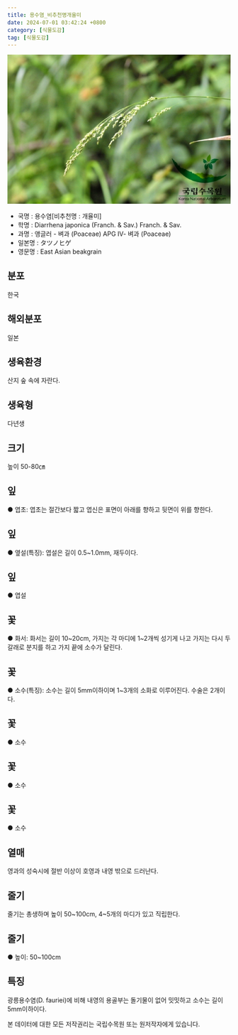 ```yaml
---
title: 용수염_비추천명개율미
date: 2024-07-01 03:42:24 +0800
category: [식물도감]
tag: [식물도감]
---
```




![용수염[비추천명 : 개율미]](/assets/img/fileUpload/plants/basic/Gramineae/Diarrhena/14396/1_th2.JPG)
- 국명 : 용수염[비추천명 : 개율미]
- 학명 : Diarrhena japonica (Franch. & Sav.) Franch. & Sav.
- 과명 : 앵글러 - 벼과 (Poaceae) APG Ⅳ- 벼과 (Poaceae)
- 일본명 : タツノヒゲ
- 영문명 : East Asian beakgrain


## 분포
한국
## 해외분포
일본
## 생육환경
산지 숲 속에 자란다.
## 생육형
다년생
## 크기
높이 50-80㎝
## 잎
● 엽초: 엽초는 절간보다 짧고 엽신은 표면이 아래를 향하고 뒷면이 위를 향한다.
## 잎
● 옆설(특징): 엽설은 길이 0.5~1.0mm, 재두이다.
## 잎
● 엽설
## 꽃
● 화서: 화서는 길이 10~20cm, 가지는 각 마디에 1~2개씩 성기게 나고 가지는 다시 두 갈래로 분지를 하고 가지 끝에 소수가 달린다.
## 꽃
● 소수(특징): 소수는 길이 5mm이하이며 1~3개의 소화로 이루어진다. 수술은 2개이다.
## 꽃
● 소수
## 꽃
● 소수
## 꽃
● 소수
## 열매
영과의 성숙시에 절반 이상이 호영과 내영 밖으로 드러난다.
## 줄기
줄기는 총생하며 높이 50~100cm, 4~5개의 마디가 있고 직립한다.
## 줄기
● 높이: 50~100cm
## 특징
광릉용수염(D. fauriei)에 비해 내영의 용골부는 돌기물이 없어 밋밋하고 소수는 길이 5mm이하이다.






본 데이터에 대한 모든 저작권리는 국립수목원 또는 원저작자에게 있습니다.
